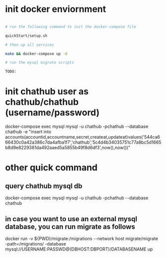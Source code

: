 # init docker enviornment

```bash

# run the following command to init the docker-compose file

quickStart/setup.sh 

# then up all services

make && docker-compose up -d

# run the mysql migrate scripts

TODO:


```


# init chathub user as chathub/chathub (username/password)
docker-compose exec mysql mysql -u chathub -pchathub --database chathub -e "insert into accounts(accountid,accountname,secret,createat,updateat)values('544ca666430c0a42a386c7da4afba1f7','chathub','5c4d4b34035751c77a8bc5d1665b8d9e8229381da492aaed5a5855b49f8d6df3',now(),now())"


# other quick command 

## query chathub mysql db
docker-compose exec mysql mysql -u chathub -pchathub --database chathub

## in case you want to use an external mysql database, you can run migrate as follows

docker run -v ${PWD}/migrate:/migrations --network host migrate/migrate \
    -path=/migrations/ -database mysql://USERNAME:PASSWD@(DBHOST:DBPORT)/DATABASENAME up
